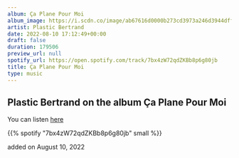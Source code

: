 ```yaml
---
album: Ça Plane Pour Moi
album_image: https://i.scdn.co/image/ab67616d0000b273cd3973a246d3944dffb281a3
artist: Plastic Bertrand
date: 2022-08-10 17:12:49+00:00
draft: false
duration: 179506
preview_url: null
spotify_url: https://open.spotify.com/track/7bx4zW72qdZKBb8p6g80jb
title: Ça Plane Pour Moi
type: music
---
```



## Plastic Bertrand on the album Ça Plane Pour Moi

You can listen [here](https://open.spotify.com/track/7bx4zW72qdZKBb8p6g80jb)

{{% spotify "7bx4zW72qdZKBb8p6g80jb" small %}}

added on August 10, 2022